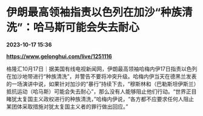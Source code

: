# 伊朗最高领袖指责以色列在加沙“种族清洗”：哈马斯可能会失去耐心

**2023-10-17 15:36**

**https://www.gelonghui.com/live/1251116**

格隆汇10月17日｜据美国有线电视新闻网，伊朗最高领袖哈梅内伊17日指责以色列在加沙地带进行“种族清洗”，并警告不要将冲突升级。哈梅内伊当天在德黑兰发表的一场演讲中说，如果针对加沙的“暴行”持续下去，“穆斯林和（巴勒斯坦伊斯兰）抵抗运动（哈马斯）可能会失去耐心”，那么没有人能够阻止他们行动。“世界正目睹犹太复国主义政权进行的种族清洗，”哈梅内伊说，“各方都不应要求任何人阻止某团体采取措施对犹太复国主义者的罪行做出回应。”